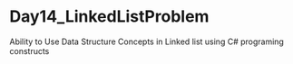 # Day14_LinkedListProblem
Ability to Use Data Structure Concepts in Linked list using C# programing constructs
